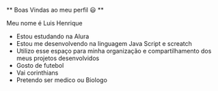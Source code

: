 ** Boas Vindas ao meu perfil 😃 **

Meu nome é Luis Henrique 

- Estou estudando na Alura
- Estou me desenvolvendo na linguagem Java Script e screatch 
- Utilizo esse espaço para minha organização e compartilhamento dos meus projetos desenvolvidos
- Gosto de futebol
- Vai corinthians
- Pretendo ser medico ou Biologo
